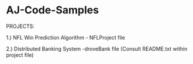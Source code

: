 # AJ-Code-Samples

PROJECTS:

1.) NFL Win Prediction Algorithm - NFLProject file
      
2.) Distributed Banking System -droveBank file (Consult README.txt within project file)
      

